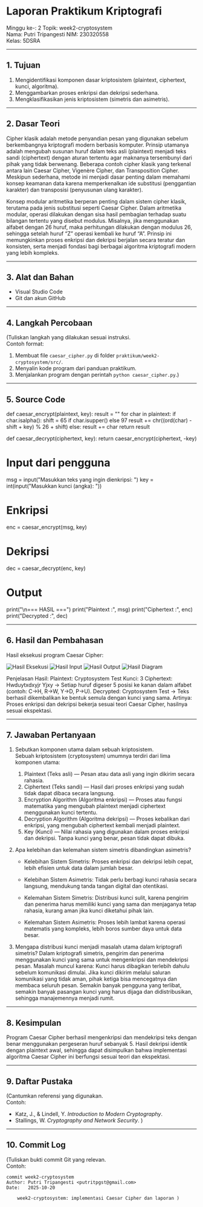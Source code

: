# Laporan Praktikum Kriptografi
Minggu ke-: 2
Topik: week2-cryptosystem  
Nama: Putri Tripangesti 
NIM: 230320558  
Kelas: 5DSRA

---

## 1. Tujuan
1. Mengidentifikasi komponen dasar kriptosistem (plaintext, ciphertext, kunci, algoritma).  
2. Menggambarkan proses enkripsi dan dekripsi sederhana.  
3. Mengklasifikasikan jenis kriptosistem (simetris dan asimetris). 

---

## 2. Dasar Teori
Cipher klasik adalah metode penyandian pesan yang digunakan sebelum berkembangnya kriptografi modern berbasis komputer. Prinsip utamanya adalah mengubah susunan huruf dalam teks asli (plaintext) menjadi teks sandi (ciphertext) dengan aturan tertentu agar maknanya tersembunyi dari pihak yang tidak berwenang. Beberapa contoh cipher klasik yang terkenal antara lain Caesar Cipher, Vigenère Cipher, dan Transposition Cipher. Meskipun sederhana, metode ini menjadi dasar penting dalam memahami konsep keamanan data karena memperkenalkan ide substitusi (penggantian karakter) dan transposisi (penyusunan ulang karakter).

Konsep modular aritmetika berperan penting dalam sistem cipher klasik, terutama pada jenis substitusi seperti Caesar Cipher. Dalam aritmetika modular, operasi dilakukan dengan sisa hasil pembagian terhadap suatu bilangan tertentu yang disebut modulus. Misalnya, jika menggunakan alfabet dengan 26 huruf, maka perhitungan dilakukan dengan modulus 26, sehingga setelah huruf “Z” operasi kembali ke huruf “A”. Prinsip ini memungkinkan proses enkripsi dan dekripsi berjalan secara teratur dan konsisten, serta menjadi fondasi bagi berbagai algoritma kriptografi modern yang lebih kompleks.

---

## 3. Alat dan Bahan
- Visual Studio Code 
- Git dan akun GitHub  

---

## 4. Langkah Percobaan
(Tuliskan langkah yang dilakukan sesuai instruksi.  
Contoh format:
1. Membuat file `caesar_cipher.py` di folder `praktikum/week2-cryptosystem/src/`.
2. Menyalin kode program dari panduan praktikum.
3. Menjalankan program dengan perintah `python caesar_cipher.py`.)

---

## 5. Source Code
def caesar_encrypt(plaintext, key):
    result = ""
    for char in plaintext:
        if char.isalpha():
            shift = 65 if char.isupper() else 97
            result += chr((ord(char) - shift + key) % 26 + shift)
        else:
            result += char
    return result

def caesar_decrypt(ciphertext, key):
    return caesar_encrypt(ciphertext, -key)

# Input dari pengguna
msg = input("Masukkan teks yang ingin dienkripsi: ")
key = int(input("Masukkan kunci (angka): "))

# Enkripsi
enc = caesar_encrypt(msg, key)
# Dekripsi
dec = caesar_decrypt(enc, key)

# Output
print("\n=== HASIL ===")
print("Plaintext  :", msg)
print("Ciphertext :", enc)
print("Decrypted  :", dec)

---

## 6. Hasil dan Pembahasan
Hasil eksekusi program Caesar Cipher:

![Hasil Eksekusi](screenshots/output.png)
![Hasil Input](screenshots/input.png)
![Hasil Output](screenshots/output.png)
![Hasil Diagram](screenshots/cyp.png)

Penjelasan Hasil: 
Plaintext: Cryptosystem Test
Kunci: 3
Ciphertext: Hwduytxdxyjr Yjxy
            → Setiap huruf digeser 5 posisi ke kanan dalam alfabet (contoh: C→H, R→W, Y→D, P→U).
Decrypted: Cryptosystem Test
            → Teks berhasil dikembalikan ke bentuk semula dengan kunci yang sama.
Artinya: Proses enkripsi dan dekripsi bekerja sesuai teori Caesar Cipher, hasilnya sesuai ekspektasi.

---

## 7. Jawaban Pertanyaan
1. Sebutkan komponen utama dalam sebuah kriptosistem.  
    Sebuah kriptosistem (cryptosystem) umumnya terdiri dari lima komponen utama:

    1. Plaintext (Teks asli) — Pesan atau data asli yang ingin dikirim secara rahasia.
    2. Ciphertext (Teks sandi) — Hasil dari proses enkripsi yang sudah tidak dapat dibaca secara langsung.
    3. Encryption Algorithm (Algoritma enkripsi) — Proses atau fungsi matematika yang mengubah plaintext menjadi   ciphertext menggunakan kunci tertentu.
    4. Decryption Algorithm (Algoritma dekripsi) — Proses kebalikan dari enkripsi, yang mengubah ciphertext kembali menjadi plaintext.
    5. Key (Kunci) — Nilai rahasia yang digunakan dalam proses enkripsi dan dekripsi. Tanpa kunci yang benar, pesan tidak dapat dibuka.

2. Apa kelebihan dan kelemahan sistem simetris dibandingkan asimetris?  
    - Kelebihan Sistem Simetris: Proses enkripsi dan dekripsi lebih cepat, lebih efisien untuk data dalam jumlah besar.
    - Kelebihan Sistem Asimetris: Tidak perlu berbagi kunci rahasia secara langsung, mendukung tanda tangan digital dan otentikasi.

    - Kelemahan Sistem Simetris: Distribusi kunci sulit, karena pengirim dan penerima harus memiliki kunci yang sama dan menjaganya tetap rahasia, kurang aman jika kunci diketahui pihak lain.
    - Kelemahan Sistem Asimetris: Proses lebih lambat karena operasi matematis yang kompleks, lebih boros sumber daya untuk data besar.

3. Mengapa distribusi kunci menjadi masalah utama dalam kriptografi simetris?
    Dalam kriptografi simetris, pengirim dan penerima menggunakan kunci yang sama untuk mengenkripsi dan mendekripsi pesan.
    Masalah muncul karena: Kunci harus dibagikan terlebih dahulu sebelum komunikasi dimulai. Jika kunci dikirim melalui saluran komunikasi yang tidak aman, pihak ketiga bisa mencegatnya dan membaca seluruh pesan. Semakin banyak pengguna yang terlibat, semakin banyak pasangan kunci yang harus dijaga dan didistribusikan, sehingga manajemennya menjadi rumit.
---

## 8. Kesimpulan
Program Caesar Cipher berhasil mengenkripsi dan mendekripsi teks dengan benar menggunakan pergeseran huruf sebanyak 5. Hasil dekripsi identik dengan plaintext awal, sehingga dapat disimpulkan bahwa implementasi algoritma Caesar Cipher ini berfungsi sesuai teori dan ekspektasi.

---

## 9. Daftar Pustaka
(Cantumkan referensi yang digunakan.  
Contoh:  
- Katz, J., & Lindell, Y. *Introduction to Modern Cryptography*.  
- Stallings, W. *Cryptography and Network Security*.  )

---

## 10. Commit Log
(Tuliskan bukti commit Git yang relevan.  
Contoh:
```
commit week2-cryptosystem
Author: Putri Tripangesti <putritpgst@gmail.com>
Date:   2025-10-20

    week2-cryptosystem: implementasi Caesar Cipher dan laporan )
```
